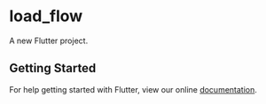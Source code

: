 # load_flow

A new Flutter project.

## Getting Started

For help getting started with Flutter, view our online
[documentation](https://flutter.io/).

